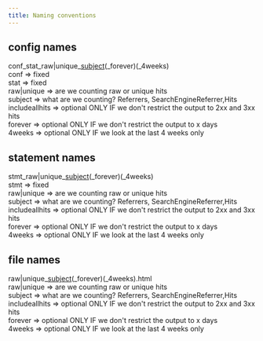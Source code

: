 ```yaml
---
title: Naming conventions
---
```


## config names
  
conf_stat_raw|unique_[subject](_includeallhits)(_forever)(_4weeks)  
conf => fixed  
stat => fixed  
raw|unique => are we counting raw or unique hits  
subject => what are we counting? Referrers, SearchEngineReferrer,Hits  
includeallhits => optional ONLY IF we don't restrict the output to 2xx and 3xx hits  
forever => optional ONLY IF we don't restrict  the output to x days  
4weeks => optional ONLY IF we look at the last 4 weeks only  

## statement names

stmt_raw|unique_[subject](_includeallhits)(_forever)(_4weeks)  
stmt => fixed  
raw|unique => are we counting raw or unique hits  
subject => what are we counting? Referrers, SearchEngineReferrer,Hits  
includeallhits => optional ONLY IF we don't restrict the output to 2xx and 3xx hits  
forever => optional ONLY IF we don't restrict  the output to x days  
4weeks => optional ONLY IF we look at the last 4 weeks only  

## file names

raw|unique_[subject](_includeallhits)(_forever)(_4weeks).html  
raw|unique => are we counting raw or unique hits  
subject => what are we counting? Referrers, SearchEngineReferrer,Hits  
includeallhits => optional ONLY IF we don't restrict the output to 2xx and 3xx hits  
forever => optional ONLY IF we don't restrict  the output to x days  
4weeks => optional ONLY IF we look at the last 4 weeks only  
